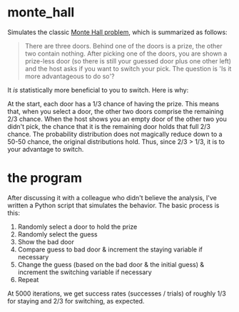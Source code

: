 # monte_hall
Simulates the classic [Monte Hall problem](https://en.wikipedia.org/wiki/Monty_Hall_problem), which is summarized as follows:

> There are three doors. Behind one of the doors is a prize, the other two contain nothing. After picking one of the doors, you are shown a prize-less door (so there is still your guessed door plus one other left) and the host asks if you want to switch your pick. The question is 'Is it more advantageous to do so'?

It *is* statistically more beneficial to you to switch. Here is why:

At the start, each door has a 1/3 chance of having the prize. This means that, when you select a door, the other two doors comprise the remaining 2/3 chance. When the host shows you an empty door of the other two you didn't pick, the chance that it is the remaining door holds that full 2/3 chance. The probability distribution does not magically reduce down to a 50-50 chance, the original distributions hold. Thus, since 2/3 > 1/3, it is to your advantage to switch.

# the program
After discussing it with a colleague who didn't believe the analysis, I've written a Python script that simulates the behavior. The basic process is this:

 1. Randomly select a door to hold the prize
 2. Randomly select the guess
 3. Show the bad door
 4. Compare guess to bad door & increment the staying variable if necessary
 5. Change the guess (based on the bad door & the initial guess) & increment the switching variable if necessary
 6. Repeat

At 5000 iterations, we get success rates (successes / trials) of roughly 1/3 for staying and 2/3 for switching, as expected.
